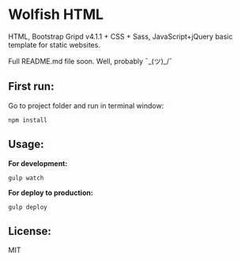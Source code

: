 
Wolfish HTML
======

HTML, Bootstrap Gripd v4.1.1 + CSS + Sass, JavaScript+jQuery basic template for static websites.

Full README.md file soon. Well, probably  ¯\_(ツ)_/¯

First run:
---

Go to project folder and run in terminal window: 
```
npm install
```

Usage: 
---

__For development:__
```
gulp watch
```

__For deploy to production:__
```
gulp deploy
```

License:
---
MIT
